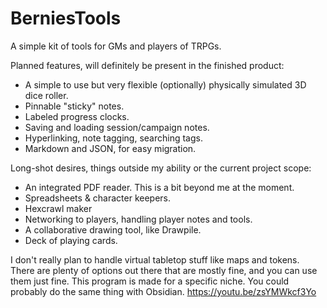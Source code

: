 # BerniesTools
 A simple kit of tools for GMs and players of TRPGs.

Planned features, will definitely be present in the finished product:
- A simple to use but very flexible (optionally) physically simulated 3D dice roller.
- Pinnable "sticky" notes.
- Labeled progress clocks.
- Saving and loading session/campaign notes.
 - Hyperlinking, note tagging, searching tags.
 - Markdown and JSON, for easy migration.

Long-shot desires, things outside my ability or the current project scope:
- An integrated PDF reader. This is a bit beyond me at the moment.
- Spreadsheets & character keepers.
- Hexcrawl maker
- Networking to players, handling player notes and tools.
 - A collaborative drawing tool, like Drawpile.
 - Deck of playing cards.

I don't really plan to handle virtual tabletop stuff like maps and tokens. There are plenty of options out there that are mostly fine, and you can use them just fine. This program is made for a specific niche. You could probably do the same thing with Obsidian. 
https://youtu.be/zsYMWkcf3Yo
